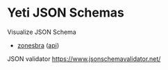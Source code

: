 # Yeti JSON Schemas

Visualize JSON Schema

- [zonesbra](https://json-schema.app/view/%23?url=https://raw.githubusercontent.com/iamvdo/yeti-json-schema/main/zonesbra.json) ([api](https://api.ensg.eu/zonesbra))

JSON validator https://www.jsonschemavalidator.net/
